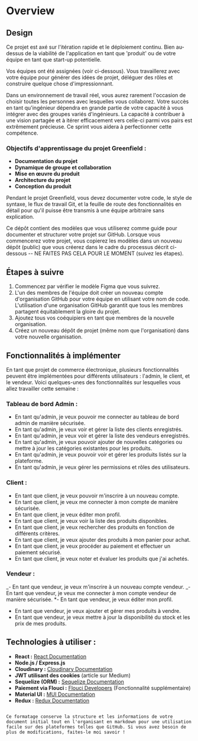 # Overview

## Design

Ce projet est axé sur l'itération rapide et le déploiement continu. Bien au-dessus de la viabilité de l'application en tant que 'produit' ou de votre équipe en tant que start-up potentielle.

Vos équipes ont été assignées (voir ci-dessous). Vous travaillerez avec votre équipe pour générer des idées de projet, déléguer des rôles et construire quelque chose d'impressionnant.

Dans un environnement de travail réel, vous aurez rarement l'occasion de choisir toutes les personnes avec lesquelles vous collaborez. Votre succès en tant qu'ingénieur dépendra en grande partie de votre capacité à vous intégrer avec des groupes variés d'ingénieurs. La capacité à contribuer à une vision partagée et à itérer efficacement vers celle-ci parmi vos pairs est extrêmement précieuse. Ce sprint vous aidera à perfectionner cette compétence.

### Objectifs d'apprentissage du projet Greenfield :

- **Documentation du projet**
- **Dynamique de groupe et collaboration**
- **Mise en œuvre du produit**
- **Architecture du projet**
- **Conception du produit**

Pendant le projet Greenfield, vous devez documenter votre code, le style de syntaxe, le flux de travail Git, et la feuille de route des fonctionnalités en détail pour qu'il puisse être transmis à une équipe arbitraire sans explication.

Ce dépôt contient des modèles que vous utiliserez comme guide pour documenter et structurer votre projet sur GitHub. Lorsque vous commencerez votre projet, vous copierez les modèles dans un nouveau dépôt (public) que vous créerez dans le cadre du processus décrit ci-dessous -- NE FAITES PAS CELA POUR LE MOMENT (suivez les étapes).

## Étapes à suivre

1. Commencez par vérifier le modèle Figma que vous suivrez.
2. L'un des membres de l'équipe doit créer un nouveau compte d'organisation GitHub pour votre équipe en utilisant votre nom de code. L'utilisation d'une organisation GitHub garantit que tous les membres partagent équitablement la gloire du projet.
3. Ajoutez tous vos coéquipiers en tant que membres de la nouvelle organisation.
4. Créez un nouveau dépôt de projet (même nom que l'organisation) dans votre nouvelle organisation.

## Fonctionnalités à implémenter

En tant que projet de commerce électronique, plusieurs fonctionnalités peuvent être implémentées pour différents utilisateurs : l'admin, le client, et le vendeur. Voici quelques-unes des fonctionnalités sur lesquelles vous allez travailler cette semaine :

### Tableau de bord Admin :

- En tant qu'admin, je veux pouvoir me connecter au tableau de bord admin de manière sécurisée.
- En tant qu'admin, je veux voir et gérer la liste des clients enregistrés.
- En tant qu'admin, je veux voir et gérer la liste des vendeurs enregistrés.
- En tant qu'admin, je veux pouvoir ajouter de nouvelles catégories ou mettre à jour les catégories existantes pour les produits.
- En tant qu'admin, je veux pouvoir voir et gérer les produits listés sur la plateforme.
- En tant qu'admin, je veux gérer les permissions et rôles des utilisateurs.

### Client :

- En tant que client, je veux pouvoir m'inscrire à un nouveau compte.
- En tant que client, je veux me connecter à mon compte de manière sécurisée.
- En tant que client, je veux éditer mon profil.
- En tant que client, je veux voir la liste des produits disponibles.
- En tant que client, je veux rechercher des produits en fonction de différents critères.
- En tant que client, je veux ajouter des produits à mon panier pour achat.
- En tant que client, je veux procéder au paiement et effectuer un paiement sécurisé.
- En tant que client, je veux noter et évaluer les produits que j'ai achetés.

### Vendeur :

_- En tant que vendeur, je veux m'inscrire à un nouveau compte vendeur.
_- En tant que vendeur, je veux me connecter à mon compte vendeur de manière sécurisée.
\*- En tant que vendeur, je veux éditer mon profil.

- En tant que vendeur, je veux ajouter et gérer mes produits à vendre.
- En tant que vendeur, je veux mettre à jour la disponibilité du stock et les prix de mes produits.

## Technologies à utiliser :

- **React :** [React Documentation](https://react.dev/)
- **Node.js / Express.js**
- **Cloudinary :** [Cloudinary Documentation](https://cloudinary.com/)
- **JWT utilisant des cookies** (article sur Medium)
- **Sequelize (ORM) :** [Sequelize Documentation](https://sequelize.org/)
- **Paiement via Flouci :** [Flouci Developers](https://flouci.com/en/developers) (Fonctionnalité supplémentaire)
- **Material UI :** [MUI Documentation](https://mui.com/)
- **Redux :** [Redux Documentation](https://redux.js.org/)

```

Ce formatage conserve la structure et les informations de votre document initial tout en l'organisant en markdown pour une utilisation facile sur des plateformes telles que GitHub. Si vous avez besoin de plus de modifications, faites-le moi savoir !
```
